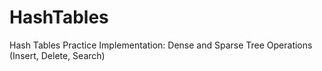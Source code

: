 # HashTables
Hash Tables Practice Implementation: Dense and Sparse Tree Operations (Insert, Delete, Search)
